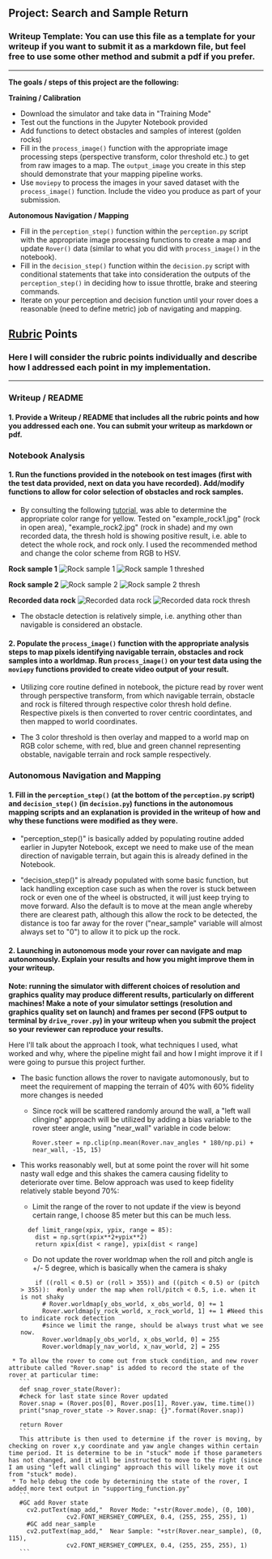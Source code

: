 ## Project: Search and Sample Return
### Writeup Template: You can use this file as a template for your writeup if you want to submit it as a markdown file, but feel free to use some other method and submit a pdf if you prefer.

---


**The goals / steps of this project are the following:**  

**Training / Calibration**  

* Download the simulator and take data in "Training Mode"
* Test out the functions in the Jupyter Notebook provided
* Add functions to detect obstacles and samples of interest (golden rocks)
* Fill in the `process_image()` function with the appropriate image processing steps (perspective transform, color threshold etc.) to get from raw images to a map.  The `output_image` you create in this step should demonstrate that your mapping pipeline works.
* Use `moviepy` to process the images in your saved dataset with the `process_image()` function.  Include the video you produce as part of your submission.

**Autonomous Navigation / Mapping**

* Fill in the `perception_step()` function within the `perception.py` script with the appropriate image processing functions to create a map and update `Rover()` data (similar to what you did with `process_image()` in the notebook). 
* Fill in the `decision_step()` function within the `decision.py` script with conditional statements that take into consideration the outputs of the `perception_step()` in deciding how to issue throttle, brake and steering commands. 
* Iterate on your perception and decision function until your rover does a reasonable (need to define metric) job of navigating and mapping.  

[//]: # (Image References)

[image1]: ./misc/rover_image.jpg
[image2]: ./calibration_images/example_grid1.jpg
[image3]: ./calibration_images/example_rock1.jpg 
[example_rock1]: ./calibration_images/example_rock1.jpg
[example_rock2]: ./calibration_images/example_rock2.jpg
[my_rock]: ./calibration_images/my_rock.jpg
[example_rock1_thresh]: ./calibration_images/example_rock1_thresh.jpg
[example_rock2_thresh]: ./calibration_images/example_rock2_thresh.jpg
[my_rock_thresh]: ./calibration_images/my_rock_thresh.jpg


## [Rubric](https://review.udacity.com/#!/rubrics/916/view) Points
### Here I will consider the rubric points individually and describe how I addressed each point in my implementation.  

---
### Writeup / README

#### 1. Provide a Writeup / README that includes all the rubric points and how you addressed each one.  You can submit your writeup as markdown or pdf.  


### Notebook Analysis
#### 1. Run the functions provided in the notebook on test images (first with the test data provided, next on data you have recorded). Add/modify functions to allow for color selection of obstacles and rock samples.

* By consulting the following [tutorial](http://docs.opencv.org/3.2.0/df/d9d/tutorial_py_colorspaces.html), was able to determine the appropriate color range for yellow.  Tested on "example_rock1.jpg" (rock in open area), "example_rock2.jpg" (rock in shade) and my own recorded data, the thresh hold is showing positive result, i.e. able to detect the whole rock, and rock only.  I used the recommended method and change the color scheme from RGB to HSV.

**Rock sample 1**
![Rock sample 1][example_rock1]
![Rock sample 1 threshed][example_rock1_thresh]

**Rock sample 2**
![Rock sample 2][example_rock2]
![Rock sample 2 thresh][example_rock2_thresh]

**Recorded data rock**
![Recorded data rock][my_rock]
![Recorded data rock thresh][my_rock_thresh]

*  The obstacle detection is relatively simple, i.e. anything other than navigable is considered an obstacle.

#### 2. Populate the `process_image()` function with the appropriate analysis steps to map pixels identifying navigable terrain, obstacles and rock samples into a worldmap.  Run `process_image()` on your test data using the `moviepy` functions provided to create video output of your result. 

* Utilizing core routine defined in notebook, the picture read by rover went through perspective transform, from which navigable terrain, obstacle and rock is filtered through respective color thresh hold define.  Respective pixels is then converted to rover centric coordintates, and then mapped to world coordinates.

* The 3 color threshold is then overlay and mapped to a world map on RGB color scheme, with red, blue and green channel representing obstable, navigable terrain and rock sample respectively.


### Autonomous Navigation and Mapping

#### 1. Fill in the `perception_step()` (at the bottom of the `perception.py` script) and `decision_step()` (in `decision.py`) functions in the autonomous mapping scripts and an explanation is provided in the writeup of how and why these functions were modified as they were.

* "perception_step()" is basically added by populating routine added earlier in Jupyter Notebook, except we need to make use of the mean direction of navigable terrain, but again this is already defined in the Notebook.

* "decision_step()" is already populated with some basic function, but lack handling exception case such as when the rover is stuck between rock or even one of the wheel is obstructed, it will just keep trying to move forward.  Also the default is to move at the mean angle whereby there are clearest path, although this allow the rock to be detected, the distance is too far away for the rover ("near_sample" variable will almost always set to "0") to allow it to pick up the rock.

#### 2. Launching in autonomous mode your rover can navigate and map autonomously.  Explain your results and how you might improve them in your writeup.  

**Note: running the simulator with different choices of resolution and graphics quality may produce different results, particularly on different machines!  Make a note of your simulator settings (resolution and graphics quality set on launch) and frames per second (FPS output to terminal by `drive_rover.py`) in your writeup when you submit the project so your reviewer can reproduce your results.**

Here I'll talk about the approach I took, what techniques I used, what worked and why, where the pipeline might fail and how I might improve it if I were going to pursue this project further.  

* The basic function allows the rover to navigate automonously, but to meet the requirement of mapping the terrain of 40% with 60% fidelity more changes is needed
  * Since rock will be scattered randomly around the wall, a "left wall clinging" approach will be utilized by adding a bias variable to the rover steer angle, using "near_wall" variable in code below:
  
    `Rover.steer = np.clip(np.mean(Rover.nav_angles * 180/np.pi) + near_wall, -15, 15)`

* This works reasonably well, but at some point the rover will hit some nasty wall edge and this shakes the camera causing fidelity to deteriorate over time.  Below approach was used to keep fidelity relatively stable beyond 70%:
  * Limit the range of the rover to not update if the view is beyond certain range, I choose 85 meter but this can be much less.
  
  ```
    def limit_range(xpix, ypix, range = 85):
      dist = np.sqrt(xpix**2+ypix**2)
      return xpix[dist < range], ypix[dist < range]
  ```
  
  * Do not update the rover worldmap when the roll and pitch angle is +/- 5 degree, which is basically when the camera is shaky
  
  ```
      if ((roll < 0.5) or (roll > 355)) and ((pitch < 0.5) or (pitch > 355)):  #only under the map when roll/pitch < 0.5, i.e. when it is not shaky
        # Rover.worldmap[y_obs_world, x_obs_world, 0] += 1
        Rover.worldmap[y_rock_world, x_rock_world, 1] += 1 #Need this to indicate rock detection
        #since we limit the range, should be always trust what we see now.
        Rover.worldmap[y_obs_world, x_obs_world, 0] = 255
        Rover.worldmap[y_nav_world, x_nav_world, 2] = 255
 ``` 
  * To allow the rover to come out from stuck condition, and new rover attribute called "Rover.snap" is added to record the state of the rover at particular time:
    ```
    def snap_rover_state(Rover):
    #check for last state since Rover updated
    Rover.snap = (Rover.pos[0], Rover.pos[1], Rover.yaw, time.time())
    print("snap_rover_state -> Rover.snap: {}".format(Rover.snap))

    return Rover
    ```
    This attribute is then used to determine if the rover is moving, by checking on rover x,y coordinate and yaw angle changes within certain time period. It is determine to be in "stuck" mode if those parameters has not changed, and it will be instructed to move to the right (since I am using "left wall clinging" approach this will likely move it out from "stuck" mode).
  * To help debug the code by determining the state of the rover, I added more text output in "supporting_function.py"
    ```
    #GC add Rover state
      cv2.putText(map_add,"  Rover Mode: "+str(Rover.mode), (0, 100),
                 cv2.FONT_HERSHEY_COMPLEX, 0.4, (255, 255, 255), 1)
      #GC add near_sample
      cv2.putText(map_add,"  Near Sample: "+str(Rover.near_sample), (0, 115),
                 cv2.FONT_HERSHEY_COMPLEX, 0.4, (255, 255, 255), 1)
    ```

